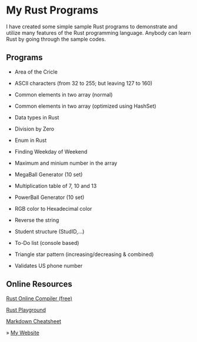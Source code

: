 # My Rust Programs
I have created some simple sample Rust programs to demonstrate and utilize many features of the Rust programming language. Anybody can learn Rust by going through the sample codes.
## Programs
* Area of the Cricle
* ASCII characters (from 32 to 255; but leaving 127 to 160)
* Common elements in two array (normal)
* Common elements in two array (optimized using HashSet)
* Data types in Rust
* Division by Zero
* Enum in Rust
* Finding Weekday of Weekend
* Maximum and minium number in the array
* MegaBall Generator (10 set)

* Multiplication table of 7, 10 and 13
* PowerBall Generator (10 set)
* RGB color to Hexadecimal color
* Reverse the string
* Student structure (StudID,...)
* To-Do list (console based)
* Triangle star pattern (increasing/decreasing & combined)
* Validates US phone number

## Online Resources
[Rust Online Compiler (free)](https://www.programiz.com/rust/online-compiler/)

[Rust Playground](https://play.rust-lang.org/?version=stable&mode=debug&edition=2021)

[Markdown Cheatsheet](https://github.com/adam-p/markdown-here/wiki/Markdown-Cheatsheet)

» [My Website](https://siken-dongol.com)


